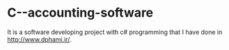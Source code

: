 # C--accounting-software
It is a software developing project with c# programming that I have done in http://www.dphami.ir/.
